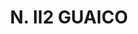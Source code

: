 ---
title: "N. II2 GUAICO"
plant-name: "N. II2 GUAICO"
plant-number: "112"
plant-xml: "/assets/xml/plant112.xml"
plant-img1: "/assets/img/plant112_verso.jpg"
plant-img2: "/assets/img/plant112.jpg"
plant-title: "N. II2 GUAICO"
plant-taxon-link: ""
plant-taxon-content: ""
layout: single-xml
---